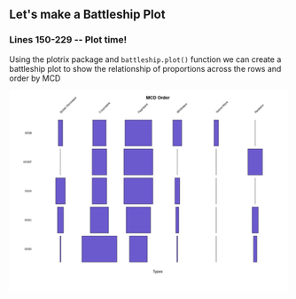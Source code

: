 ## Let's make a Battleship Plot

### Lines 150-229 -- Plot time!

Using the plotrix package and ```battleship.plot()``` function we can create a battleship plot to show the relationship of proportions across the rows and order by MCD

![](./Images/BattleshipPlot.jpg)


